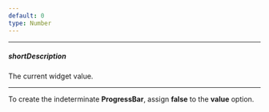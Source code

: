 ```yaml
---
default: 0
type: Number
---
```

---
##### shortDescription
The current widget value.

---
To create the indeterminate **ProgressBar**, assign **false** to the **value** option.